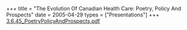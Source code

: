 +++
title = "The Evolution Of Canadian Health Care: Poetry, Policy And Prospects"
date = 2005-04-29
types = ["Presentations"]
+++
[3.6.45_PoetryPolicyAndProspects.pdf](/files/3.6.45_PoetryPolicyAndProspects.pdf)
